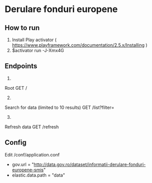 # Derulare fonduri europene

## How to run
1. Install Play activator ( https://www.playframework.com/documentation/2.5.x/Installing )
2. $activator run -J-Xmx4G

## Endpoints
1. 
Root
GET     /   

2. 
Search for data (limited to 10 results)
GET     /list?filter=<String>      

3. 
Refresh data
GET     /refresh


## Config

Edit /conf/application.conf
- gov.url = "http://data.gov.ro/dataset/informatii-derulare-fonduri-europene-smis"
- elastic.data.path = "data"
